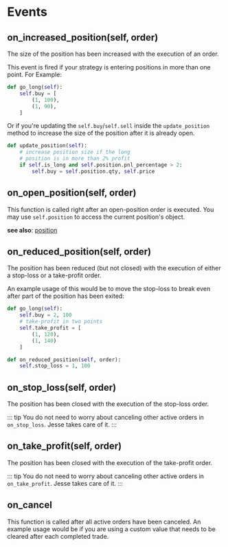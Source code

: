 # Events

<!-- ## on\_route\_open\_position -->

## on\_increased\_position(self, order)
The size of the position has been increased with the execution of an order. 

This event is fired if your strategy is entering positions in more than one point. For Example: 

```py
def go_long(self):
    self.buy = [
        (1, 100), 
        (1, 90), 
    ]
```

Or if you're updating the `self.buy`/`self.sell` inside the `update_position` method to increase the size of the position after it is already open.

```py
def update_position(self):
    # increase position size if the long
    # position is in more than 2% profit
    if self.is_long and self.position.pnl_percentage > 2:
        self.buy = self.position.qty, self.price
```

## on\_open\_position(self, order)
This function is called right after an open-position order is executed. You may use `self.position` to access the current position's object. 

**see also**: [position](api.html#position)

## on\_reduced\_position(self, order)
The position has been reduced (but not closed) with the execution of either a stop-loss or a take-profit order. 

An example usage of this would be to move the stop-loss to break even after part of the position has been exited: 

```py 
def go_long(self):
    self.buy = 2, 100
    # take-profit in two points
    self.take_profit = [
        (1, 120), 
        (1, 140)
    ]

def on_reduced_position(self, order):
    self.stop_loss = 1, 100
```

## on\_stop\_loss(self, order)
The position has been closed with the execution of the stop-loss order. 

::: tip 
You do not need to worry about canceling other active orders in `on_stop_loss`. Jesse takes care of it. 
:::

## on\_take\_profit(self, order)
The position has been closed with the execution of the take-profit order. 

::: tip 
You do not need to worry about canceling other active orders in `on_take_profit`. Jesse takes care of it. 
:::

## on_cancel
This function is called after all active orders have been canceled. An example usage would be if you are using a custom value that needs to be cleared after each completed trade. 
